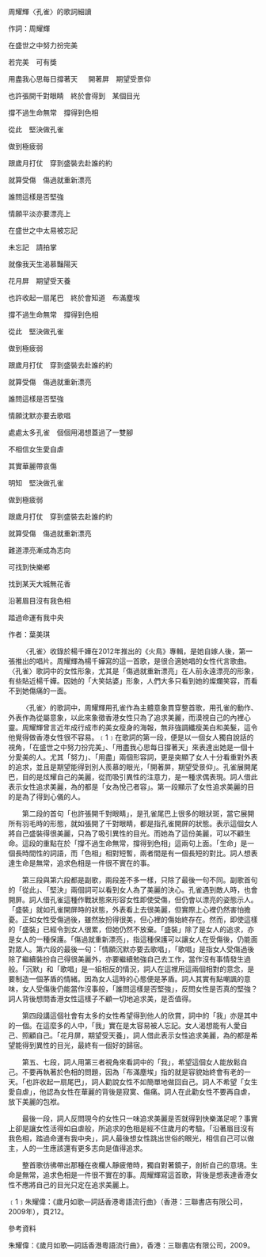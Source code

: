 周耀輝〈孔雀〉的歌詞細讀

作詞：周耀輝

在盛世之中努力扮完美　

若完美　可有獎　

用盡我心思每日撐著天
　
開著屏　期望受景仰　

也許張開千對眼睛　終於會得到　某個目光　

撐不過生命無常　撐得到色相　

從此　堅決做孔雀　

做到極疲弱　

跟歲月打仗　穿到盛裝去赴誰的約　

就算受傷　傷過就重新漂亮　

誰問這樣是否堅強　

情願平淡亦要漂亮上　

在盛世之中太易被忘記　

未忘記　請拍掌　

就像我天生渴慕豔陽天　

花月屏　期望受天養　

也許收起一扇尾巴　終於會知道　布滿塵埃　

撐不過生命無常　撐得到色相　

從此　堅決做孔雀　

做到極疲弱　

跟歲月打仗　穿到盛裝去赴誰的約　

就算受傷　傷過就重新漂亮　

誰問這樣是否堅強　

情願沈默亦要去歌唱　

處處太多孔雀　個個用渴想蓋過了一雙腳　

不相信女生愛自虐　

其實華麗帶哀傷　

明知　堅決做孔雀　

做到極疲弱　

跟歲月打仗　穿到盛裝去赴誰的約　

就算受傷　傷過就重新漂亮　

難道漂亮漸成為志向　

可找到快樂鄉　

找到某天大城無花香　

沿著眉目沒有我色相　

踏過命運有我中央


作者：葉美琪

  &emsp;&emsp;〈孔雀〉收錄於楊千嬅在2012年推出的《火鳥》專輯，是她自嫁人後，第一張推出的唱片。周耀輝為楊千嬅寫的這一首歌，是很合適她唱的女性代言歌曲。〈孔雀〉歌詞中的女性形象，尤其是「傷過就重新漂亮」在人前永遠漂亮的形象，有些貼近楊千嬅。因她的「大笑姑婆」形象，人們大多只看到她的燦爛笑容，而看不到她傷痛的一面。



  &emsp;&emsp;〈孔雀〉的歌詞中，周耀輝用孔雀作為主體意象貫穿整首歌，用孔雀的動作、外表作為從屬意象，以此來象徵香港女性只為了追求美麗，而漠視自己的內裡心靈。周耀輝曾言近年成行成市的美女瘦身的海報，無非強調纖瘦美白和美髮，這令他覺得做香港女性很不容易。﹝1﹞在歌詞的第一段，便是以一個女人獨自說話的視角，「在盛世之中努力扮完美」、「用盡我心思每日撐著天」來表達出她是一個十分愛美的人。尤其「努力」、「用盡」兩個形容詞，更是突顯了女人十分看重對外表的追求，並且是期望能得到別人羨慕的眼光，「開著屏，期望受景仰」。孔雀展開尾巴，目的是炫耀自己的美麗，從而吸引異性的注意力，是一種求偶表現。詞人借此表示女性追求美麗，為的都是「女為悅己者容」。第一段顯示了女性追求美麗的目的是為了得到心儀的人。

  &emsp;&emsp;第二段的首句「也許張開千對眼睛」，是孔雀尾巴上很多的眼狀斑，當它展開所有羽毛時的形態，就如張開了千對眼睛，都是指孔雀開屏的狀態。表示這個女人將自己盛裝得很美麗，只為了吸引異性的目光。而她為了這份美麗，可以不顧生命。這段的重點在於「撐不過生命無常，撐得到色相」這兩句上面。「生命」是一個長時間性的詞語，而「色相」相對短暫，兩者間是有一個長短的對比。詞人想表達生命是無常，追求色相是一件很不實在的事。

  &emsp;&emsp;第三段與第六段都是副歌，兩段差不多一樣，只除了最後一句不同。副歌首句的「從此」、「堅決」兩個詞可以看到女人為了美麗的決心。孔雀遇到敵人時，也會開屏。詞人借孔雀這種作戰狀態來形容女性即使受傷，但仍會以漂亮的姿態示人。「盛裝」就如孔雀開屏時的狀態，外表看上去很美麗，但實際上心裡仍然害怕擔憂。正如女性受傷過後，雖然妝扮得很美，但心裡的傷始終存在。然而，即使這樣的「盛裝」已經令到女人很累，但她仍然不放棄。「盛裝」除了是女人的追求，亦是女人的一種保護。「傷過就重新漂亮」，指這種保護可以讓女人在受傷後，仍能面對眾人。第六段的最後一句：「情願沉默亦要去歌唱」，「歌唱」是指女人受傷過後除了繼續裝扮自己得很美麗外，亦要繼續勉強自己去工作，當作沒有事情發生過般。「沉默」和「歌唱」是一組相反的情況，詞人在這裡用這兩個相對的意念，是要制造一個茅盾的情緒。因為女人這時的心態便是茅盾。詞人其實有點嘲諷的意味，女人受傷後仍能當作沒事般，「誰問這樣是否堅強」，反問女性是否真的堅強？詞人背後想問香港女性這樣子不顧一切地追求美，是否值得。

  &emsp;&emsp;第四段講這個社會有太多的女性希望得到他人的欣賞，詞中的「我」亦是其中的一個。在這麼多的人中，「我」實在是太容易被人忘記。女人渴想能有人愛自己、照顧自己。「花月屏，期望受天養」，詞人借此表示女性追求美麗，為的都是希望能得到異性的目光，最終有一個好的歸宿。

  &emsp;&emsp;第五、七段，詞人用第三者視角來看詞中的「我」，希望這個女人能放鬆自己。不要再執著於色相的問題，因為「布滿塵埃」指的就是容貌始終會有老的一天。「也許收起一扇尾巴」，詞人勸說女性不如簡單地做回自己。詞人不希望「女生愛自虐」，他認為女性在華麗的背後是寂寞、傷痛。詞人在此勸女性不要再自虐，放下美麗的包袱。

  &emsp;&emsp;最後一段，詞人反問現今的女性只一味追求美麗是否就得到快樂滿足呢？事實上卻是讓女性活得如自虐般，所追求的色相是經不住歲月的考驗。「沿著眉目沒有我色相，踏過命運有我中央」，詞人最後想女性跳出世俗的眼光，相信自己可以做主，人的一生應該還有更多志向是值得追求。

  &emsp;&emsp;整首歌彷彿帶出那種在夜欄人靜疲倦時，獨自對著鏡子，剖析自己的意境。生命是無常，追求色相是一件很不實在的事。周耀輝寫這首歌，背後是想表達香港女性不應將自己的目光只定在追求美麗上。


﹝1﹞朱耀偉：《歲月如歌—詞話香港粵語流行曲》（香港：三聯書店有限公司，2009年），頁212。


參考資料

朱耀偉：《歲月如歌—詞話香港粵語流行曲》，香港：三聯書店有限公司，2009。
